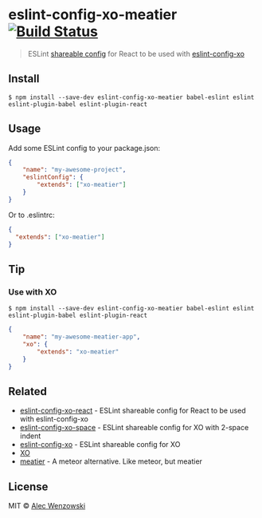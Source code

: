 # eslint-config-xo-meatier [![Build Status](https://travis-ci.org/wenzowski/eslint-config-xo-meatier.svg?branch=master)](https://travis-ci.org/wenzowski/eslint-config-xo-meatier)

> ESLint [shareable config](http://eslint.org/docs/developer-guide/shareable-configs.html) for React to be used with [eslint-config-xo](https://github.com/sindresorhus/eslint-config-xo)


## Install

```
$ npm install --save-dev eslint-config-xo-meatier babel-eslint eslint eslint-plugin-babel eslint-plugin-react
```


## Usage

Add some ESLint config to your package.json:

```json
{
	"name": "my-awesome-project",
	"eslintConfig": {
		"extends": ["xo-meatier"]
	}
}
```

Or to .eslintrc:

```json
{
  "extends": ["xo-meatier"]
}
```

## Tip

### Use with XO

```
$ npm install --save-dev eslint-config-xo-meatier babel-eslint eslint eslint-plugin-babel eslint-plugin-react
```

```json
{
	"name": "my-awesome-meatier-app",
	"xo": {
		"extends": "xo-meatier"
	}
}
```


## Related

- [eslint-config-xo-react](https://github.com/sindresorhus/eslint-config-xo-react) - ESLint shareable config for React to be used with eslint-config-xo
- [eslint-config-xo-space](https://github.com/sindresorhus/eslint-config-xo-space) - ESLint shareable config for XO with 2-space indent
- [eslint-config-xo](https://github.com/sindresorhus/eslint-config-xo) - ESLint shareable config for XO
- [XO](https://github.com/sindresorhus/xo)
- [meatier](https://github.com/mattkrick/meatier) - A meteor alternative. Like meteor, but meatier

## License

MIT © [Alec Wenzowski](https://wenzowski.com)

